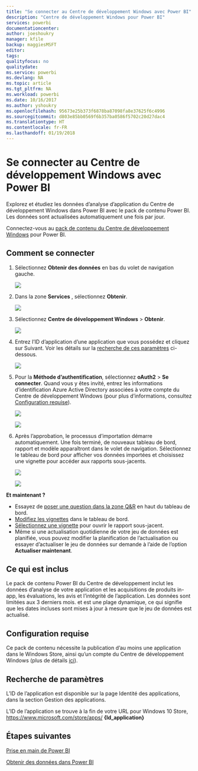 ```yaml
---
title: "Se connecter au Centre de développement Windows avec Power BI"
description: "Centre de développement Windows pour Power BI"
services: powerbi
documentationcenter: 
author: joeshoukry
manager: kfile
backup: maggiesMSFT
editor: 
tags: 
qualityfocus: no
qualitydate: 
ms.service: powerbi
ms.devlang: NA
ms.topic: article
ms.tgt_pltfrm: NA
ms.workload: powerbi
ms.date: 10/16/2017
ms.author: yshoukry
ms.openlocfilehash: 95673e25b373f6878ba87098fa8e37625f6c4996
ms.sourcegitcommit: d803e85bb0569f6b357ba0586f5702c20d27dac4
ms.translationtype: HT
ms.contentlocale: fr-FR
ms.lasthandoff: 01/19/2018
---
```

# <a name="connect-to-windows-dev-center-with-power-bi"></a>Se connecter au Centre de développement Windows avec Power BI
Explorez et étudiez les données d’analyse d’application du Centre de développement Windows dans Power BI avec le pack de contenu Power BI. Les données sont actualisées automatiquement une fois par jour.

Connectez-vous au [pack de contenu du Centre de développement Windows](https://app.powerbi.com/getdata/services/devcenter) pour Power BI.

## <a name="how-to-connect"></a>Comment se connecter
1. Sélectionnez **Obtenir des données** en bas du volet de navigation gauche.
   
   ![](media/service-connect-to-windows-dev-center/getdata.png)
2. Dans la zone **Services** , sélectionnez **Obtenir**.
   
   ![](media/service-connect-to-windows-dev-center/services.png)
3. Sélectionnez **Centre de développement Windows** \>  **Obtenir**.
   
   ![](media/service-connect-to-windows-dev-center/windowsdev.png)
4. Entrez l’ID d’application d’une application que vous possédez et cliquez sur Suivant. Voir les détails sur la [recherche de ces paramètres](#FindingParams) ci-dessous.
   
   ![](media/service-connect-to-windows-dev-center/params.png)
5. Pour la **Méthode d’authentification**, sélectionnez **oAuth2** \> **Se connecter**. Quand vous y êtes invité, entrez les informations d’identification Azure Active Directory associées à votre compte du Centre de développement Windows (pour plus d’informations, consultez [Configuration requise](#Requirements)).
   
    ![](media/service-connect-to-windows-dev-center/creds.png)
   
    ![](media/service-connect-to-windows-dev-center/creds2.png)
6. Après l’approbation, le processus d’importation démarre automatiquement. Une fois terminé, de nouveaux tableau de bord, rapport et modèle apparaîtront dans le volet de navigation. Sélectionnez le tableau de bord pour afficher vos données importées et choisissez une vignette pour accéder aux rapports sous-jacents.
   
    ![](media/service-connect-to-windows-dev-center/dashboard.png)
   
    ![](media/service-connect-to-windows-dev-center/report.png)

**Et maintenant ?**

* Essayez de [poser une question dans la zone Q&R](power-bi-q-and-a.md) en haut du tableau de bord.
* [Modifiez les vignettes](service-dashboard-edit-tile.md) dans le tableau de bord.
* [Sélectionnez une vignette](service-dashboard-tiles.md) pour ouvrir le rapport sous-jacent.
* Même si une actualisation quotidienne de votre jeu de données est planifiée, vous pouvez modifier la planification de l’actualisation ou essayer d’actualiser le jeu de données sur demande à l’aide de l’option **Actualiser maintenant**.

## <a name="whats-included"></a>Ce qui est inclus
Le pack de contenu Power BI du Centre de développement inclut les données d’analyse de votre application et les acquisitions de produits in-app, les évaluations, les avis et l’intégrité de l’application. Les données sont limitées aux 3 derniers mois. et est une plage dynamique, ce qui signifie que les dates incluses sont mises à jour à mesure que le jeu de données est actualisé.

<a name="Requirements"></a>

## <a name="system-requirements"></a>Configuration requise
Ce pack de contenu nécessite la publication d’au moins une application dans le Windows Store, ainsi qu’un compte du Centre de développement Windows (plus de détails [ici](https://msdn.microsoft.com/windows/uwp/publish/manage-account-users)).

<a name="FindingParams"></a>

## <a name="finding-parameters"></a>Recherche de paramètres
L’ID de l’application est disponible sur la page Identité des applications, dans la section Gestion des applications.

L’ID de l’application se trouve à la fin de votre URL pour Windows 10 Store, https://www.microsoft.com/store/apps/ **{Id_application}**

## <a name="next-steps"></a>Étapes suivantes
[Prise en main de Power BI](service-get-started.md)

[Obtenir des données dans Power BI](service-get-data.md)

